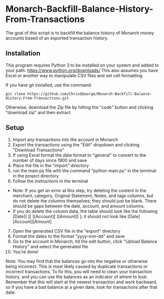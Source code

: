 # Monarch-Backfill-Balance-History-From-Transactions
The goal of this script is to backfill the balance history of Monarch money accounts based of an exported transaction history.

## Installation
This program requires Python 3 to be installed on your system and added to your path. https://www.python.org/downloads/
This also assumes you have Excel or another way to manipulate CSV files and set cell formatting.

If you have git installed, use the command:

`git clone https://github.com/ChrisQGeorge/Monarch-Backfill-Balance-History-From-Transactions.git`


Otherwise, download the Zip file by hitting the "code" button and clicking "download zip" and then extract

## Setup

1. Import any transactions into the account in Monarch
2. Export the transactions using the "Edit" dropdown and clicking "Download Transactions"
3. If using Excel format the date format to "general" to convert to the number of days since 1900 and save
4. Place the file in the "import" directory
5. run the main.py file with the command "python main.py" in the terminal in the project directory
6. Follow the instructions in the terminal
  * Note: If you get an error at this step, try deleting the content in the merchant, category, Original Statement,	Notes, and tags columns, but do not delete the columns themselves; they should just be blank. There should be gaps between the date, account, and amount columns.
  * If you do delete the column data, the table should look like the following [Date][    ][    ][Account][    ][Amount][    ]; it should not look like [Date][Account][Amount]
7. Open the generated CSV file in the "export" directory
8. Format the dates to the format "yyyy-mm-dd" and save
9. Go to the account in Monarch, hit the edit button, click "Upload Balance History" and select the generated file 
10. You're done!

Note: You may find that the balances go into the negative or otherwise being incorrect. This is most likely
caused by duplicate transactions or incorrect transactions. To fix this, you will need to clean your transaction history, and you can use the balances
as an indicator of where to look. Remember that this will start at the newest transaction and work backward, so if you have a bad balance at a given date,
look for transactions after that date.
